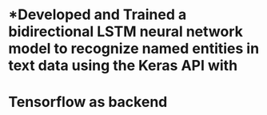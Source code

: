 # *Developed and Trained a bidirectional LSTM neural network model to recognize named entities in text data using the Keras API with
# Tensorflow as backend
